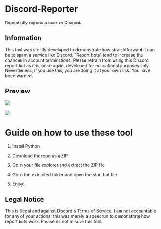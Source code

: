 # Discord-Reporter     
Repeatedly reports a user on Discord.  
   
## Information    
This tool was strictly developed to demonstrate how straightforward it can be to spam a service like Discord. "Report bots" tend to increase the chances in account terminations. Please refrain from using this Discord report bot as it is, once again, developed for educational purposes only. Nevertheless, if you use this, you are doing it at your own risk. You have been warned.   
 
## Preview  
![](https://i.imgur.com/kGwdAd9.png)<br>    
![](https://i.imgur.com/9l4mtac.gif)     

# Guide on how to use these tool     
   
1. Install Python

2. Download the repo as a ZIP   
   
3. Go in your file explorer and extract the ZIP file   
     
4. Go in the extracted folder and open the start.bat file 
  
5. Enjoy!    
  
## Legal Notice   
This is illegal and against Discord's Terms of Service. I am not accountable for any of your actions; this was merely a speedrun to demonstrate how report bots work. Please do not misuse this tool.     